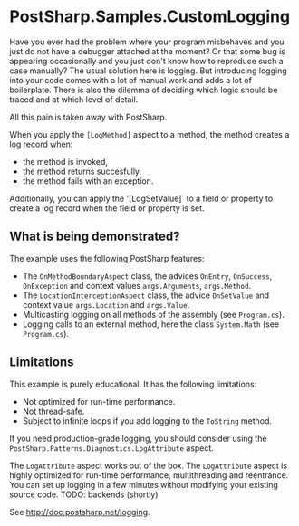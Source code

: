 # PostSharp.Samples.CustomLogging

Have you ever had the problem where your program misbehaves and you just do not have a debugger attached
at the moment? Or that some bug is appearing occasionally and you just don't know how to reproduce
such a case manually? The usual solution here is logging. But introducing logging into your code comes with
a lot of manual work and adds a lot of boilerplate. There is also the dilemma of deciding which logic
should be traced and at which level of detail.

All this pain is taken away with PostSharp.

When you apply the `[LogMethod]` aspect to a method, the method creates a log record when:
* the method is invoked,
* the method returns succesfully,
* the method fails with an exception.

Additionally, you can apply the '[LogSetValue]` to a field or property to create a log record when the field or property is set.

## What is being demonstrated?

The example uses the following PostSharp features:

* The `OnMethodBoundaryAspect` class, the advices `OnEntry`, `OnSuccess`, `OnException` and context values `args.Arguments`, `args.Method`. 
* The `LocationInterceptionAspect` class, the advice `OnSetValue` and context value `args.Location` and `args.Value`. 
* Multicasting logging on all methods of the assembly (see `Program.cs`).
* Logging calls to an external method, here the class `System.Math` (see `Program.cs`).


## Limitations

This example is purely educational. It has the following limitations:

* Not optimized for run-time performance.
* Not thread-safe.
* Subject to infinite loops if you add logging to the `ToString` method.

If you need production-grade logging, you should consider using the
`PostSharp.Patterns.Diagnostics.LogAttribute` aspect.

The `LogAttribute` aspect works out of the box. The `LogAttribute` aspect is highly optimized for run-time performance, multithreading and reentrance. 
You can set up logging in a few minutes without modifying your existing source code. TODO: backends (shortly)

See http://doc.postsharp.net/logging.


